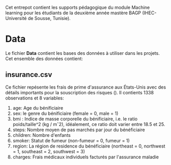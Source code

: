 Cet entrepot contient les supports pédagogique du module Machine learning pour les étudiants de la deuxième année mastère BAGP (IHEC- Université de Sousse, Tunisie).
# Data
Le fichier __Data__ contient les bases des données à utiliser dans les projets. Cet ensemble des données contient:
## insurance.csv 
Ce fichier repésente les frais de prime d'assurance aux États-Unis avec des détails importants pour la souscription des risques ([](https://www.kaggle.com/datasets/teertha/ushealthinsurancedataset)). Il contients 1338 observations et 8 variables:

1. age:  Age du bénificiaire
2. sex: le genre du bénificiaire (female = 0, male = 1)
3. bmi : Indice de masse corporelle du bénificiaire, i.e. le ratio poids/taille^2 (kg / mˆ2), idéalement, ce ratio doit varier entre 18.5 et 25.
4. steps: Nombre moyen de pas marchés par jour du bénéficiaire
5. children: Nombre d'enfants
6. smoker:  Statut de fumeur (non-fumeur = 0,
fumeur = 1)
7. region: La région de residence du bénéficiaire 
(northeast = 0, northwest = 1, southeast = 2,
southwest = 3)
8. charges: Frais médicaux individuels facturés par l'assurance maladie
